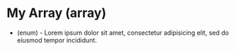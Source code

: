 # My Array (array)

- (enum) - Lorem ipsum dolor sit amet, consectetur adipisicing elit, sed do eiusmod tempor incididunt.
